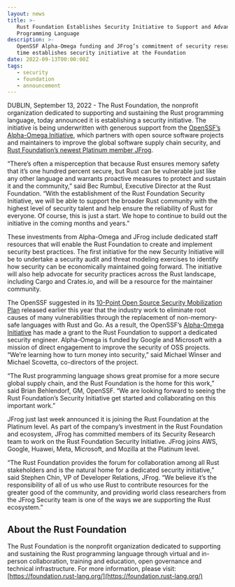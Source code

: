 ```yaml
---
layout: news
title: >-
   Rust Foundation Establishes Security Initiative to Support and Advance Rust
   Programming Language
description: >-
   OpenSSF Alpha-Omega funding and JFrog’s commitment of security researcher
   time establishes security initiative at the Foundation
date: 2022-09-13T00:00:00Z
tags:
   - security
   - foundation
   - announcement
---
```

DUBLIN, September 13, 2022 - The Rust Foundation, the nonprofit organization dedicated to supporting and sustaining the Rust programming language, today announced it is establishing a security initiative. The initiative is being underwritten with generous support from the [OpenSSF’s Alpha-Omega Initiative](https://openssf.org/community/alpha-omega/), which partners with open source software projects and maintainers to improve the global software supply chain security, and [Rust Foundation’s newest Platinum member JFrog](https://jfrog.com/blog/jfrog-joins-rust-foundation-as-platinum-member/).

“There’s often a misperception that because Rust ensures memory safety that it’s one hundred percent secure, but Rust can be vulnerable just like any other language and warrants proactive measures to protect and sustain it and the community,” said Bec Rumbul, Executive Director at the Rust Foundation. “With the establishment of the Rust Foundation Security Initiative, we will be able to support the broader Rust community with the highest level of security talent and help ensure the reliability of Rust for everyone. Of course, this is just a start. We hope to continue to build out the initiative in the coming months and years.”

These investments from Alpha-Omega and JFrog include dedicated staff resources that will enable the Rust Foundation to create and implement security best practices. The first initiative for the new Security Initiative will be to undertake a security audit and threat modeling exercises to identify how security can be economically maintained going forward. The initiative will also help advocate for security practices across the Rust landscape, including Cargo and Crates.io, and will be a resource for the maintainer community.

The OpenSSF suggested in its [10-Point Open Source Security Mobilization Plan](https://openssf.org/oss-security-mobilization-plan/) released earlier this year that the industry work to eliminate root causes of many vulnerabilities through the replacement of non-memory-safe languages with Rust and Go. As a result, the OpenSSF’s [Alpha-Omega Initiative](https://openssf.org/community/alpha-omega/) has made a grant to the Rust Foundation to support a dedicated security engineer. Alpha-Omega is funded by Google and Microsoft with a mission of direct engagement to improve the security of OSS projects. “We’re learning how to turn money into security,” said Michael Winser and Michael Scovetta, co-directors of the project.

“The Rust programming language shows great promise for a more secure global supply chain, and the Rust Foundation is the home for this work,” said Brian Behlendorf, GM, OpenSSF. “We are looking forward to seeing the Rust Foundation’s Security Initiative get started and collaborating on this important work.”

JFrog just last week announced it is joining the Rust Foundation at the Platinum level. As part of the company’s investment in the Rust Foundation and ecosystem, JFrog has committed members of its Security Research team to work on the Rust Foundation Security Initiative. JFrog joins AWS, Google, Huawei, Meta, Microsoft, and Mozilla at the Platinum level.

“The Rust Foundation provides the forum for collaboration among all Rust stakeholders and is the natural home for a dedicated security initiative,” said Stephen Chin, VP of Developer Relations, JFrog. “We believe it’s the responsibility of all of us who use Rust to contribute resources for the greater good of the community, and providing world class researchers from the JFrog Security team is one of the ways we are supporting the Rust ecosystem.”

## About the Rust Foundation

The Rust Foundation is the nonprofit organization dedicated to supporting and sustaining the Rust programming language through virtual and in-person collaboration, training and education, open governance and technical infrastructure. For more information, please visit: [https://foundation.rust-lang.org/](https://foundation.rust-lang.org/)